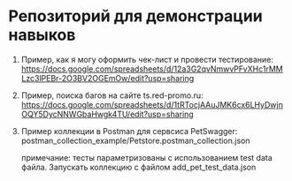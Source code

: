 # Репозиторий для демонстрации навыков
1) Пример, как я могу оформить чек-лист и провести тестирование:
  https://docs.google.com/spreadsheets/d/12a3G2qvNmwvPFvXHc1rMMLzc3lPEBr-2O3BV2OGEmOw/edit?usp=sharing

2) Пример, поиска багов на сайте ts.red-promo.ru:
   https://docs.google.com/spreadsheets/d/1tRTocjAAuJMK6cx6LHyDwjnOQY5DycNNWGbaHwgk4TU/edit?usp=sharing

3) Пример коллекции в Postman для сервсиса PetSwagger: postman_collection_example/Petstore.postman_collection.json
 
   примечание: тесты параметризованы с использованием test data файла. Запускать коллекцию с файлом add_pet_test_data.json
